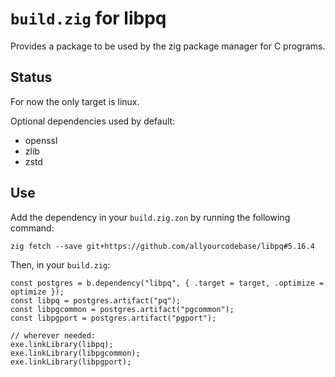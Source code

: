 # `build.zig` for libpq

Provides a package to be used by the zig package manager for C programs.

## Status

For now the only target is linux.

Optional dependencies used by default:
- openssl
- zlib
- zstd

## Use

Add the dependency in your `build.zig.zon` by running the following command:
```zig
zig fetch --save git+https://github.com/allyourcodebase/libpq#5.16.4
```

Then, in your `build.zig`:
```zig
const postgres = b.dependency("libpq", { .target = target, .optimize = optimize });
const libpq = postgres.artifact("pq");
const libpgcommon = postgres.artifact("pgcommon");
const libpgport = postgres.artifact("pgport");

// wherever needed:
exe.linkLibrary(libpq);
exe.linkLibrary(libpgcommon);
exe.linkLibrary(libpgport);
```
